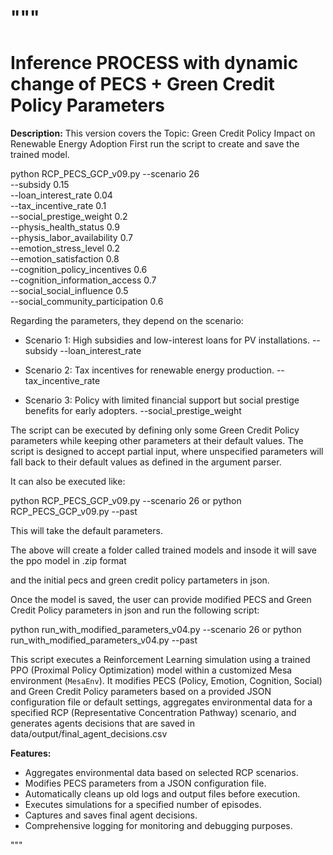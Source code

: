 """
========================================================================================
Inference PROCESS with dynamic change of PECS + Green Credit Policy Parameters
========================================================================================

**Description:**
This version covers the Topic: Green Credit Policy Impact on Renewable Energy Adoption
First run the script to create and save the trained model. 

python RCP_PECS_GCP_v09.py  --scenario 26 \
    --subsidy 0.15 \
    --loan_interest_rate 0.04 \
    --tax_incentive_rate 0.1 \
    --social_prestige_weight 0.2 \
    --physis_health_status 0.9 \
    --physis_labor_availability 0.7 \
    --emotion_stress_level 0.2 \
    --emotion_satisfaction 0.8 \
    --cognition_policy_incentives 0.6 \
    --cognition_information_access 0.7 \
    --social_social_influence 0.5 \
    --social_community_participation 0.6


Regarding the parameters, they depend on the scenario:

- Scenario 1: High subsidies and low-interest loans for PV installations.
 --subsidy
 --loan_interest_rate

- Scenario 2: Tax incentives for renewable energy production.
--tax_incentive_rate

- Scenario 3: Policy with limited financial support but social prestige benefits for early adopters.
--social_prestige_weight


The script can be executed by defining only some Green Credit Policy parameters while keeping other parameters at their default values. 
The script is designed to accept partial input, where unspecified parameters will fall back to their default values as defined in the argument parser.


It can also be executed like: 

python RCP_PECS_GCP_v09.py --scenario 26 or python RCP_PECS_GCP_v09.py --past

This will take the default parameters.

The above will create a folder called trained models and insode it will save the ppo model in .zip format 

and the initial pecs and green credit policy partameters in json. 

Once the model is saved, the user can provide modified PECS and Green Credit Policy parameters in json and run the following script: 

python run_with_modified_parameters_v04.py --scenario 26 or python run_with_modified_parameters_v04.py --past


This script executes a Reinforcement Learning simulation using a trained PPO (Proximal Policy Optimization) model 
within a customized Mesa environment (`MesaEnv`). It modifies PECS (Policy, Emotion, Cognition, Social) and Green Credit Policy parameters 
based on a provided JSON configuration file or default settings, aggregates environmental data for a specified RCP 
(Representative Concentration Pathway) scenario, and generates agents decisions that are saved in data/output/final_agent_decisions.csv

**Features:**
- Aggregates environmental data based on selected RCP scenarios.
- Modifies PECS parameters from a JSON configuration file.
- Automatically cleans up old logs and output files before execution.
- Executes simulations for a specified number of episodes.
- Captures and saves final agent decisions.
- Comprehensive logging for monitoring and debugging purposes.


"""

